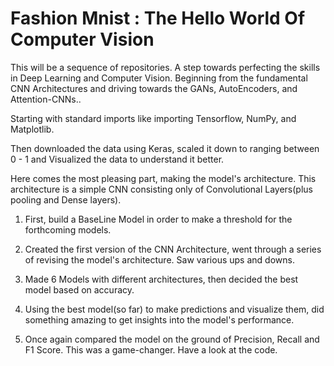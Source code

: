 # Fashion Mnist : The Hello World Of Computer Vision
This will be a sequence of repositories. A step towards perfecting the skills in Deep Learning and Computer Vision. Beginning from the fundamental CNN Architectures and driving towards the GANs, AutoEncoders, and Attention-CNNs..

Starting with standard imports like importing Tensorflow, NumPy, and Matplotlib. 

Then downloaded the data using Keras, scaled it down to ranging between 0 - 1 and Visualized the data to understand it better.

Here comes the most pleasing part, making the model's architecture.
This architecture is a simple CNN consisting only of Convolutional Layers(plus pooling and Dense layers). 

1. First, build a BaseLine Model in order to make a threshold for the forthcoming models.

2. Created the first version of the CNN Architecture, went through a series of revising the model's architecture. Saw various ups and downs.

3. Made 6 Models with different architectures, then decided the best model based on accuracy.

4. Using the best model(so far) to make predictions and visualize them, did something amazing to get insights into the model's performance.

5. Once again compared the model on the ground of Precision, Recall and F1 Score. This was a game-changer. Have a look at the code.
